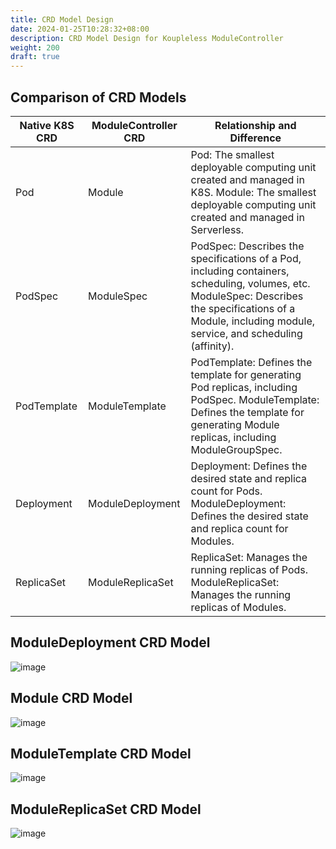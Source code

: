 ```yaml
---
title: CRD Model Design
date: 2024-01-25T10:28:32+08:00
description: CRD Model Design for Koupleless ModuleController
weight: 200
draft: true
---
```


## Comparison of CRD Models
| Native K8S CRD | ModuleController CRD | Relationship and Difference |
| --- | --- | --- |
| Pod | Module | Pod: The smallest deployable computing unit created and managed in K8S. Module: The smallest deployable computing unit created and managed in Serverless. |
| PodSpec | ModuleSpec | PodSpec: Describes the specifications of a Pod, including containers, scheduling, volumes, etc. ModuleSpec: Describes the specifications of a Module, including module, service, and scheduling (affinity). |
| PodTemplate | ModuleTemplate | PodTemplate: Defines the template for generating Pod replicas, including PodSpec. ModuleTemplate: Defines the template for generating Module replicas, including ModuleGroupSpec. |
| Deployment | ModuleDeployment | Deployment: Defines the desired state and replica count for Pods. ModuleDeployment: Defines the desired state and replica count for Modules. |
| ReplicaSet | ModuleReplicaSet | ReplicaSet: Manages the running replicas of Pods. ModuleReplicaSet: Manages the running replicas of Modules. |


## ModuleDeployment CRD Model

![image](https://github.com/sofastack/sofa-serverless/assets/13743483/863d8ede-4904-423e-9473-77466af33c46)

## Module CRD Model

![image](https://github.com/sofastack/sofa-serverless/assets/13743483/f4e109eb-4b10-4835-a502-7d723b1ca73c)

## ModuleTemplate CRD Model

![image](https://github.com/sofastack/sofa-serverless/assets/13743483/db4fd36b-d698-4946-8d62-6e6651d3f18a)

## ModuleReplicaSet CRD Model

![image](https://github.com/sofastack/sofa-serverless/assets/13743483/13fbf29e-3977-4138-b3dd-849ce871fb3b)


<br/>
